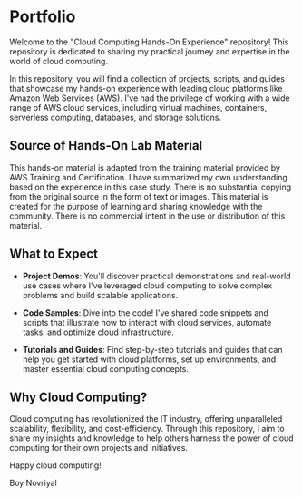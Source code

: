# Portfolio
Welcome to the "Cloud Computing Hands-On Experience" repository! This repository is dedicated to sharing my practical journey and expertise in the world of cloud computing.

In this repository, you will find a collection of projects, scripts, and guides that showcase my hands-on experience with leading cloud platforms like Amazon Web Services (AWS). I've had the privilege of working with a wide range of AWS cloud services, including virtual machines, containers, serverless computing, databases, and storage solutions.

## Source of Hands-On Lab Material

This hands-on material is adapted from the training material provided by AWS Training and Certification. I have summarized my own understanding based on the experience in this case study. There is no substantial copying from the original source in the form of text or images. This material is created for the purpose of learning and sharing knowledge with the community. There is no commercial intent in the use or distribution of this material.

## What to Expect

- **Project Demos**: You'll discover practical demonstrations and real-world use cases where I've leveraged cloud computing to solve complex problems and build scalable applications.

- **Code Samples**: Dive into the code! I've shared code snippets and scripts that illustrate how to interact with cloud services, automate tasks, and optimize cloud infrastructure.

- **Tutorials and Guides**: Find step-by-step tutorials and guides that can help you get started with cloud platforms, set up environments, and master essential cloud computing concepts.

## Why Cloud Computing?

Cloud computing has revolutionized the IT industry, offering unparalleled scalability, flexibility, and cost-efficiency. Through this repository, I aim to share my insights and knowledge to help others harness the power of cloud computing for their own projects and initiatives.



Happy cloud computing!

Boy Novriyal


